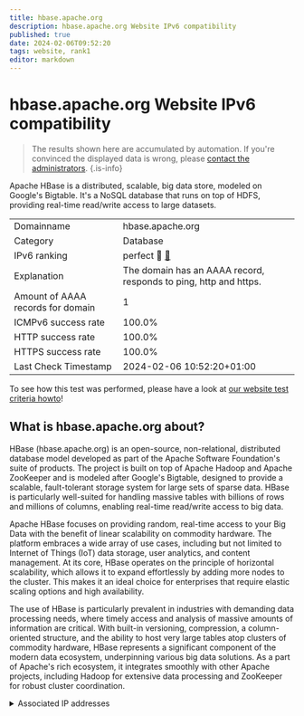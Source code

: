 ```yaml
---
title: hbase.apache.org
description: hbase.apache.org Website IPv6 compatibility
published: true
date: 2024-02-06T09:52:20
tags: website, rank1
editor: markdown
---
```


# hbase.apache.org Website IPv6 compatibility

> The results shown here are accumulated by automation. If you're convinced the displayed data is wrong, please [contact the administrators](/howto/chat). 
{.is-info}

Apache HBase is a distributed, scalable, big data store, modeled on Google's Bigtable. It's a NoSQL database that runs on top of HDFS, providing real-time read/write access to large datasets.


|   |   |
| - | - |
| Domainname | hbase.apache.org
| Category | Database |
| IPv6 ranking | perfect :1st_place_medal: [🔗](/howto/ranking) |
| Explanation | The domain has an AAAA record, responds to ping, http and https. |
| Amount of AAAA records for domain | 1 |
| ICMPv6 success rate | 100.0%|
| HTTP success rate | 100.0% |
| HTTPS success rate | 100.0% |
| Last Check Timestamp | 2024-02-06 10:52:20+01:00 |

To see how this test was performed, please have a look at [our website test criteria howto](/howto/testcriteria/website)!


## What is hbase.apache.org about?
HBase (hbase.apache.org) is an open-source, non-relational, distributed database model developed as part of the Apache Software Foundation's suite of products. The project is built on top of Apache Hadoop and Apache ZooKeeper and is modeled after Google's Bigtable, designed to provide a scalable, fault-tolerant storage system for large sets of sparse data. HBase is particularly well-suited for handling massive tables with billions of rows and millions of columns, enabling real-time read/write access to big data.

Apache HBase focuses on providing random, real-time access to your Big Data with the benefit of linear scalability on commodity hardware. The platform embraces a wide array of use cases, including but not limited to Internet of Things (IoT) data storage, user analytics, and content management. At its core, HBase operates on the principle of horizontal scalability, which allows it to expand effortlessly by adding more nodes to the cluster. This makes it an ideal choice for enterprises that require elastic scaling options and high availability.

The use of HBase is particularly prevalent in industries with demanding data processing needs, where timely access and analysis of massive amounts of information are critical. With built-in versioning, compression, a column-oriented structure, and the ability to host very large tables atop clusters of commodity hardware, HBase represents a significant component of the modern data ecosystem, underpinning various big data solutions. As a part of Apache's rich ecosystem, it integrates smoothly with other Apache projects, including Hadoop for extensive data processing and ZooKeeper for robust cluster coordination.



<details>
<summary>Associated IP addresses</summary>

2a04:4e42::644

</details>
